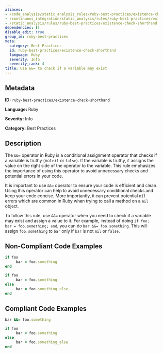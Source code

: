 ```yaml
---
aliases:
- /code_analysis/static_analysis_rules/ruby-best-practices/existence-check-shorthand
- /continuous_integration/static_analysis/rules/ruby-best-practices/existence-check-shorthand
- /static_analysis/rules/ruby-best-practices/existence-check-shorthand
dependencies: []
disable_edit: true
group_id: ruby-best-practices
meta:
  category: Best Practices
  id: ruby-best-practices/existence-check-shorthand
  language: Ruby
  severity: Info
  severity_rank: 4
title: Use &&= to check if a variable may exist
---
```

<!--  SOURCED FROM https://github.com/DataDog/datadog-static-analyzer-rule-docs -->


## Metadata
**ID:** `ruby-best-practices/existence-check-shorthand`

**Language:** Ruby

**Severity:** Info

**Category:** Best Practices

## Description
The `&&=` operator in Ruby is a conditional assignment operator that checks if a variable is truthy (not `nil` or `false`). If the variable is truthy, it assigns the value on the right side of the operator to the variable. This rule emphasizes the importance of using this operator to avoid unnecessary checks and potential errors in your code.

It is important to use `&&=` operator to ensure your code is efficient and clean. Using this operator can help to avoid unnecessary conditional checks and keep your code concise. More importantly, it can prevent potential `nil` errors which are common in Ruby when trying to call a method on a `nil` object.

To follow this rule, use `&&=` operator when you need to check if a variable may exist and assign a value to it. For example, instead of doing `if foo; bar = foo.something; end`, you can do `bar &&= foo.something`. This will assign `foo.something` to `bar` only if `bar` is not `nil` or `false`.

## Non-Compliant Code Examples
```ruby
if foo
     bar = foo.something
end

if foo
     bar = foo.something
else
     bar = foo.something_else
end


```

## Compliant Code Examples
```ruby
bar &&= foo.something

if foo
     bar = foo.something
else
     bar = foo.something_else
end


```
